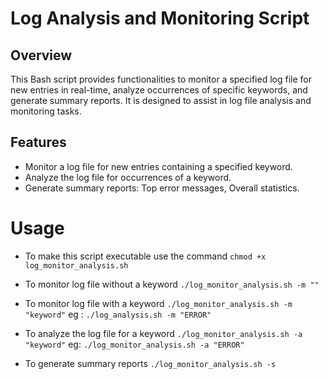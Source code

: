 # Log Analysis and Monitoring Script
## Overview
This Bash script provides functionalities to monitor a specified log file for new entries in real-time, analyze occurrences of specific keywords, and generate summary reports. It is designed to assist in log file analysis and monitoring tasks.
## Features
- Monitor a log file for new entries containing a specified keyword.
- Analyze the log file for occurrences of a keyword.
- Generate summary reports:
   Top error messages,
   Overall statistics.
# Usage
- To make this script executable use the command `chmod +x log_monitor_analysis.sh `

- To monitor log file without a keyword ` ./log_monitor_analysis.sh -m "" `

- To monitor log file with a keyword ` ./log_monitor_analysis.sh -m "keyword" `  eg : ` ./log_analysis.sh -m "ERROR" `
  
- To analyze the log file for a keyword ` ./log_monitor_analysis.sh -a "keyword" ` eg: `./log_monitor_analysis.sh -a "ERROR"`

- To generate summary reports ` ./log_monitor_analysis.sh -s `
